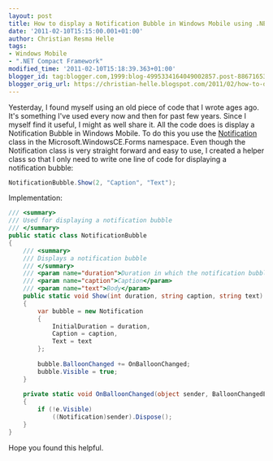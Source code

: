 ```yaml
---
layout: post
title: How to display a Notification Bubble in Windows Mobile using .NETCF
date: '2011-02-10T15:15:00.001+01:00'
author: Christian Resma Helle
tags:
- Windows Mobile
- ".NET Compact Framework"
modified_time: '2011-02-10T15:18:39.363+01:00'
blogger_id: tag:blogger.com,1999:blog-4995334164049002857.post-8867165319107967945
blogger_orig_url: https://christian-helle.blogspot.com/2011/02/how-to-display-notification-bubble-in.html
---
```


Yesterday, I found myself using an old piece of code that I wrote ages ago. It's something I've used every now and then for past few years. Since I myself find it useful, I might as well share it. All the code does is display a Notification Bubble in Windows Mobile. To do this you use the [Notification](https://msdn.microsoft.com/en-us/library/microsoft.windowsce.forms.notification.aspx) class in the Microsoft.WindowsCE.Forms namespace. Even though the Notification class is very straight forward and easy to use, I created a helper class so that I only need to write one line of code for displaying a notification bubble: 

```csharp
NotificationBubble.Show(2, "Caption", "Text");  
```

Implementation:

```csharp
/// <summary>
/// Used for displaying a notification bubble
/// </summary>
public static class NotificationBubble
{
    /// <summary>
    /// Displays a notification bubble
    /// </summary>
    /// <param name="duration">Duration in which the notification bubble is shown (in seconds)</param>
    /// <param name="caption">Caption</param>
    /// <param name="text">Body</param>
    public static void Show(int duration, string caption, string text)
    {
        var bubble = new Notification
        {
            InitialDuration = duration,
            Caption = caption,
            Text = text
        };
 
        bubble.BalloonChanged += OnBalloonChanged;
        bubble.Visible = true;
    }
 
    private static void OnBalloonChanged(object sender, BalloonChangedEventArgs e)
    {
        if (!e.Visible)
            ((Notification)sender).Dispose();
    }
}
```

Hope you found this helpful.
